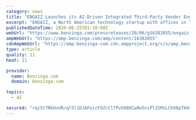```yaml
---
category: news
title: "ENGAIZ Launches its AI-Driven Integrated Third-Party Vendor Engagement, Relationship, Governance & Risk Management Platform"
excerpt: "ENGAIZ, a North American technology startup with offices in Toronto and New York, has launched a ground breaking"
publishedDateTime: 2020-06-25T01:10:00Z
webUrl: "https://www.benzinga.com/pressreleases/20/06/g16382055/engaiz-launches-its-ai-driven-integrated-third-party-vendor-engagement-relationship-governance-ris"
ampWebUrl: "https://amp.benzinga.com/amp/content/16382055"
cdnAmpWebUrl: "https://amp-benzinga-com.cdn.ampproject.org/c/s/amp.benzinga.com/amp/content/16382055"
type: article
quality: 11
heat: 11

provider:
  name: Benzinga.com
  domain: benzinga.com

topics:
  - AI

secured: "rqi5t7NkUvUR/ql5l1DJAFoicFOZcCl7PvU988Cw0w5niPl3IMsLChX0pTkOvCCoPIoxJG79PTuEWp4vNqlnQD8T/8gXjvntRQ8ueNiKW9QtoY4M9aStb6ZbFAR9Vf74pVHMGKgW8j5Fzt9JnZESlwptPop1B3p2hKs+2DxKaCkbfkCHhmMEV58U9JcsKch9hetUI2EbQKVacsGjw56iNY/xpmCI03URNAkH5E4raDEGMSWMjatbuErJxX7COvas6cgqwvn9a3sf4I4VFu9DckobfZXBqZWjrm/FOFnOnIZ6OUfsh7manvWCCffpPwpnmrSORABbwV7JfiLhgXEhyQ==;FStKYlr/+5BcIpGLyeplKg=="
---
```


